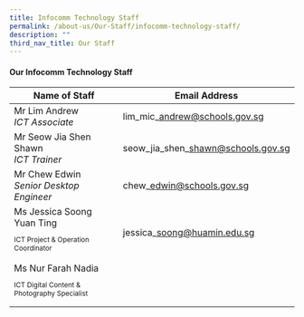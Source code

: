 ```yaml
---
title: Infocomm Technology Staff
permalink: /about-us/Our-Staff/infocomm-technology-staff/
description: ""
third_nav_title: Our Staff
---
```

#### **Our Infocomm Technology Staff**


| Name of Staff | Email Address | 
| -------- | -------- |
| Mr Lim Andrew <br>*ICT Associate*     | lim\_mic\_andrew@schools.gov.sg     | 
|Mr Seow Jia Shen Shawn<br>*ICT Trainer*| seow\_jia\_shen\_shawn@schools.gov.sg|
|Mr Chew Edwin<br> *Senior Desktop Engineer*|chew\_edwin@schools.gov.sg
|Ms Jessica Soong Yuan Ting<br><p style="font-size:12px">ICT Project & Operation Coordinator</p>|jessica\_soong@huamin.edu.sg|
|Ms Nur Farah Nadia<br><p style="font-size:12px">ICT Digital Content & Photography Specialist</p>
